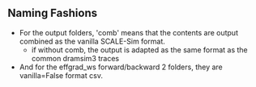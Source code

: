 ## Naming Fashions
* For the output folders, 'comb' means that the contents are output combined as the vanilla SCALE-Sim format.
    * if without comb, the output is adapted as the same format as the common dramsim3 traces
* And for the effgrad_ws forward/backward 2 folders, they are vanilla=False format csv.  
